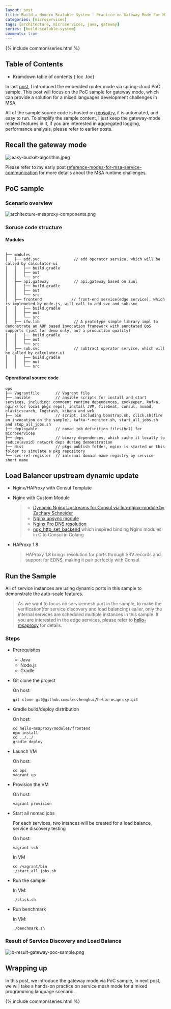 ```yaml
---
layout: post
title: Build a Modern Scalable System - Practice on Gateway Mode For Mixed-Languages Case 
categories: [microservices]
tags: [architecture, microservices, java, gateway]
series: [build-scalable-system]
comments: true
---
```


{% include common/series.html %}

## Table of Contents

* Kramdown table of contents
{:toc .toc}

In last [post](https://leezhenghui.github.io/microservices/2018/10/27/build-a-scalable-system-practice-on-springcloud.html), I introduced the embedded router mode via spring-cloud PoC sample.  This post will focus on the PoC sample for gateway mode, which can provide a solution for a mixed languages development challenges in MSA.

All of the sample source code is hosted on [repsoitry](https://github.com/leezhenghui/hello-msaproxy.git), it is automated, and easy to run. To simplify the sample content, I just keep the gateway-mode related features in it, if you are interested in aggregated logging, performance analysis, please refer to earlier posts. 

## Recall the gateway mode

<img src="{{ site.url }}/assets/materials/build-scalable-system/architecture-gateway-mode-v2.png" alt="leaky-bucket-algorithm.jpeg">

Please refer to my early post [reference-modes-for-msa-service-communication](https://leezhenghui.github.io/microservices/2018/10/20/build-a-scalable-system-runtime-challenges.html#heading-reference-modes-for-msa-service-communication) for more details about the MSA runtime challenges.

## PoC sample

### Scenario overview

<img src="{{ site.url }}/assets/materials/build-scalable-system/architecture-msaproxy-components.png" alt="architecture-msaproxy-components.png">

### Soruce code structure 

#### Modules
```

├── modules
│   ├── add.svc               // add operator service, which will be called by calculator-ui
│   │   ├── build.gradle
│   │   ├── out
│   │   └── src
│   ├── api.gateway           // api.gateway based on Zuul
│   │   ├── build.gradle
│   │   ├── out
│   │   └── src
│   ├── frontend             // front-end service(edge service), which is implemeted by node.js, will call to add.svc and sub.svc 
│   │   ├── build.gradle
│   │   ├── out
│   │   └── src
│   ├── ifw.lib               // A prototype simple library impl to demonstrate an AOP based invocation framework with annotated QoS supports (just for demo only, not a production quality)
│   │   ├── build.gradle
│   │   ├── out
│   │   └── src
│   ├── sub.svc               // subtract operator service, which will be called by calculator-ui
│   │   ├── build.gradle
│   │   ├── out
│   │   └── src

```

#### Operational source code 

```
ops
├── Vagrantfile       // Vagrant file
├── ansible           // ansible scripts for install and start services, including: commoent runtime dependences, zookeeper, kafka, nginx(for local pkgs repo), install JVM, filebeat, consul, nomad, elasticsearch, logstash, kibana and wrk
├── bin               // script, including boostrap.sh, click.sh(fire an invocation on the sample), kafka-*-monitor.sh, start_all_jobs.sh and stop_all_jobs.sh
├── deployable        // nomad job definition files(hcl) for microservices
├── deps              // binary dependences, which cache it locally to reduce(avoid) network deps during demonstration
├── dist              // pkgs publish folder, nginx is started on this folder to simulate a pkg repository
└── svc-ref-register  // internal domain name registry by service short name 
```

## Load Balancer upstream dynamic update

- Nginx/HAProxy with Consul Template

- Nginx with Custom Module
  > - [Dynamic Nginx Upstreams for Consul via lua-nginx-module by Zachary Schneider](https://medium.com/@sigil66/dynamic-nginx-upstreams-from-consul-via-lua-nginx-module-2bebc935989b)
  > - [Nginx upsync module](https://github.com/weibocom/nginx-upsync-module)
  > - [Nginx Pro DNS resolution](https://www.nginx.com/blog/service-discovery-nginx-plus-srv-records-consul-dns/)
  > - [ngx\_http\_set\_backend](https://github.com/robinmonjo/ngx_http_l) which inspired binding Nginx modules in C to Consul in Golang

- HAProxy 1.8

  > HAProxy 1.8 brings resolution for ports through SRV records and support for EDNS, making it pair perfectly with Consul.

## Run the Sample 

All of service instances are using dynamic ports in this sample to demonstrate the auto-scale features. 

> 
> As we want to focus on servicemesh part in the sample, to make the verification(for service discovery and load balancing) ealier, only the internal services are scheduled multiple instances in this sample. If you are interested in the edge services, please refer to [hello-msaproxy](https://github.com/leezhenghui/hello-msaproxy) for details.

### Steps

- Prerequisites 
  - Java
  - Node.js
  - Gradle

- Git clone the project

	On host:
  ```shell
  git clone git@github.com:leezhenghui/hello-msaproxy.git
  ```

- Gradle build/deploy distribution
  
  On host:
  ```shell
  cd hello-msaproxy/modules/frontend
  npm install
  cd ../../
  gradle deploy 
  ```

- Launch VM 
  
	On host:
	```shell
	cd ops
	vagrant up
  ```

- Provision the VM 
  
	On host:
	```shell
	vagrant provision 
  ```

- Start all nomad jobs 

  For each services, two intances will be created for a load balance, service discovery testing
  
	On host:

	```shell
  vagrant ssh
  ```

	In VM
	```shell
	cd /vagrant/bin
	./start_all_jobs.sh
	```

- Run the sample 

  In VM:
	```shell
	./click.sh
  ```

- Run benchmark 

  In VM:
	```shell
	./benchmark.sh
  ```

### Result of Service Discovery and Load Balance

<img src="{{ site.url }}/assets/materials/build-scalable-system/lb-result-gateway-poc-sample.png" alt="lb-result-gateway-poc-sample.png">

## Wrapping up

In this post, we introduce the gateway mode via PoC sample, in next post, we will take a hands-on practice on service mesh mode for a mixed programming language scenario.

{% include common/series.html %}
